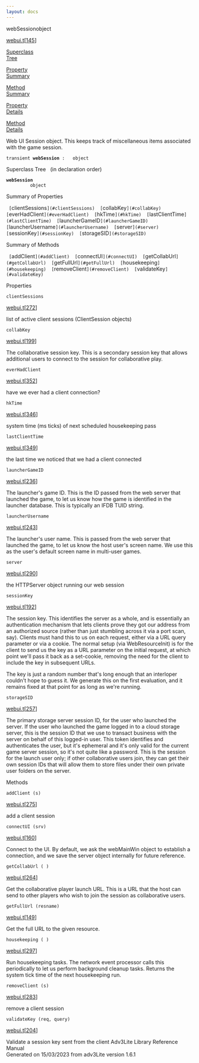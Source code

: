 ```yaml
---
layout: docs
---
```

<span class="title">webSession</span><span class="type">object</span>

[webui.t](../file/webui.t.html)\[[145](../source/webui.t.html#145)\]

[Superclass  
Tree](#_SuperClassTree_)

[Property  
Summary](#_PropSummary_)

[Method  
Summary](#_MethodSummary_)

[Property  
Details](#_Properties_)

[Method  
Details](#_Methods_)



Web UI Session object. This keeps track of miscellaneous items
associated with the game session.

`transient `**`webSession`**` :   object`



<span id="_SuperClassTree_"></span>



<span class="hdln">Superclass Tree</span>   (in declaration order)



**`webSession`**  
`         object`  
<span id="_PropSummary_"></span>



<span class="hdln">Summary of Properties</span>  



` [`clientSessions`](#clientSessions)  [`collabKey`](#collabKey)  [`everHadClient`](#everHadClient)  [`hkTime`](#hkTime)  [`lastClientTime`](#lastClientTime)  [`launcherGameID`](#launcherGameID)  [`launcherUsername`](#launcherUsername)  [`server`](#server)  [`sessionKey`](#sessionKey)  [`storageSID`](#storageSID)  `

<span id="_MethodSummary_"></span>



<span class="hdln">Summary of Methods</span>  



` [`addClient`](#addClient)  [`connectUI`](#connectUI)  [`getCollabUrl`](#getCollabUrl)  [`getFullUrl`](#getFullUrl)  [`housekeeping`](#housekeeping)  [`removeClient`](#removeClient)  [`validateKey`](#validateKey)  `

<span id="_Properties_"></span>



<span class="hdln">Properties</span>  



<span id="clientSessions"></span>

`clientSessions`

[webui.t](../file/webui.t.html)\[[272](../source/webui.t.html#272)\]



list of active client sessions (ClientSession objects)



<span id="collabKey"></span>

`collabKey`

[webui.t](../file/webui.t.html)\[[199](../source/webui.t.html#199)\]



The collaborative session key. This is a secondary session key that
allows additional users to connect to the session for collaborative
play.



<span id="everHadClient"></span>

`everHadClient`

[webui.t](../file/webui.t.html)\[[352](../source/webui.t.html#352)\]



have we ever had a client connection?



<span id="hkTime"></span>

`hkTime`

[webui.t](../file/webui.t.html)\[[346](../source/webui.t.html#346)\]



system time (ms ticks) of next scheduled housekeeping pass



<span id="lastClientTime"></span>

`lastClientTime`

[webui.t](../file/webui.t.html)\[[349](../source/webui.t.html#349)\]



the last time we noticed that we had a client connected



<span id="launcherGameID"></span>

`launcherGameID`

[webui.t](../file/webui.t.html)\[[236](../source/webui.t.html#236)\]



The launcher's game ID. This is the ID passed from the web server that
launched the game, to let us know how the game is identified in the
launcher database. This is typically an IFDB TUID string.



<span id="launcherUsername"></span>

`launcherUsername`

[webui.t](../file/webui.t.html)\[[243](../source/webui.t.html#243)\]



The launcher's user name. This is passed from the web server that
launched the game, to let us know the host user's screen name. We use
this as the user's default screen name in multi-user games.



<span id="server"></span>

`server`

[webui.t](../file/webui.t.html)\[[290](../source/webui.t.html#290)\]



the HTTPServer object running our web session



<span id="sessionKey"></span>

`sessionKey`

[webui.t](../file/webui.t.html)\[[192](../source/webui.t.html#192)\]



The session key. This identifies the server as a whole, and is
essentially an authentication mechanism that lets clients prove they got
our address from an authorized source (rather than just stumbling across
it via a port scan, say). Clients must hand this to us on each request,
either via a URL query parameter or via a cookie. The normal setup (via
WebResourceInit) is for the client to send us the key as a URL parameter
on the initial request, at which point we'll pass it back as a
set-cookie, removing the need for the client to include the key in
subsequent URLs.

The key is just a random number that's long enough that an interloper
couldn't hope to guess it. We generate this on the first evaluation, and
it remains fixed at that point for as long as we're running.



<span id="storageSID"></span>

`storageSID`

[webui.t](../file/webui.t.html)\[[257](../source/webui.t.html#257)\]



The primary storage server session ID, for the user who launched the
server. If the user who launched the game logged in to a cloud storage
server, this is the session ID that we use to transact business with the
server on behalf of this logged-in user. This token identifies and
authenticates the user, but it's ephemeral and it's only valid for the
current game server session, so it's not quite like a password. This is
the session for the launch user only; if other collaborative users join,
they can get their own session IDs that will allow them to store files
under their own private user folders on the server.



<span id="_Methods_"></span>



<span class="hdln">Methods</span>  



<span id="addClient"></span>

`addClient (s)`

[webui.t](../file/webui.t.html)\[[275](../source/webui.t.html#275)\]



add a client session



<span id="connectUI"></span>

`connectUI (srv)`

[webui.t](../file/webui.t.html)\[[160](../source/webui.t.html#160)\]



Connect to the UI. By default, we ask the webMainWin object to establish
a connection, and we save the server object internally for future
reference.



<span id="getCollabUrl"></span>

`getCollabUrl ( )`

[webui.t](../file/webui.t.html)\[[264](../source/webui.t.html#264)\]



Get the collaborative player launch URL. This is a URL that the host can
send to other players who wish to join the session as collaborative
users.



<span id="getFullUrl"></span>

`getFullUrl (resname)`

[webui.t](../file/webui.t.html)\[[149](../source/webui.t.html#149)\]



Get the full URL to the given resource.



<span id="housekeeping"></span>

`housekeeping ( )`

[webui.t](../file/webui.t.html)\[[297](../source/webui.t.html#297)\]



Run housekeeping tasks. The network event processor calls this
periodically to let us perform background cleanup tasks. Returns the
system tick time of the next housekeeping run.



<span id="removeClient"></span>

`removeClient (s)`

[webui.t](../file/webui.t.html)\[[283](../source/webui.t.html#283)\]



remove a client session



<span id="validateKey"></span>

`validateKey (req, query)`

[webui.t](../file/webui.t.html)\[[204](../source/webui.t.html#204)\]



Validate a session key sent from the client
Adv3Lite Library Reference Manual  
Generated on 15/03/2023 from adv3Lite version 1.6.1


